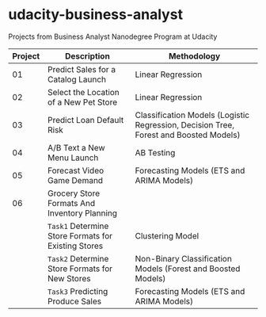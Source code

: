 # udacity-business-analyst
 Projects from Business Analyst Nanodegree Program at Udacity

Project | Description | Methodology
------------ | ------------- | -------------
01 | Predict Sales for a Catalog Launch | Linear Regression
02 | Select the Location of a New Pet Store | Linear Regression
03 | Predict Loan Default Risk | Classification Models (Logistic Regression, Decision Tree, Forest and Boosted Models)
04 | A/B Text a New Menu Launch | AB Testing
05 | Forecast Video Game Demand | Forecasting Models (ETS and ARIMA Models)
06 | Grocery Store Formats And Inventory Planning | &nbsp;
&nbsp; | `Task1` Determine Store Formats for Existing Stores | Clustering Model
&nbsp; | `Task2` Determine Store Formats for New Stores | Non-Binary Classification Models (Forest and Boosted Models)
&nbsp; | `Task3` Predicting Produce Sales | Forecasting Models (ETS and ARIMA Models)
